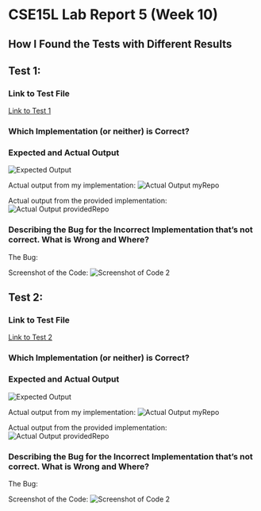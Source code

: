 # CSE15L Lab Report 5 (Week 10)

## How I Found the Tests with Different Results

## Test 1:

### Link to Test File
[Link to Test 1]()

### Which Implementation (or neither) is Correct?


### Expected and Actual Output
![Expected Output]()

Actual output from my implementation:
![Actual Output myRepo]()

Actual output from the provided implementation:
![Actual Output providedRepo]()

### Describing the Bug for the Incorrect Implementation that’s not correct. What is Wrong and Where?
The Bug:

Screenshot of the Code:
![Screenshot of Code 2]()

## Test 2:

### Link to Test File
[Link to Test 2]()

### Which Implementation (or neither) is Correct?


### Expected and Actual Output
![Expected Output]()

Actual output from my implementation:
![Actual Output myRepo]()

Actual output from the provided implementation:
![Actual Output providedRepo]()

### Describing the Bug for the Incorrect Implementation that’s not correct. What is Wrong and Where?
The Bug:

Screenshot of the Code:
![Screenshot of Code 2]()